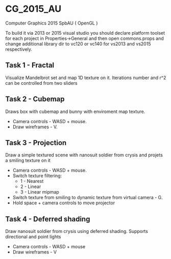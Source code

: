 # CG_2015_AU
Computer Graphics 2015 SpbAU ( OpenGL )

To build it via 2013 or 2015 visual studio you should declare platform toolset for each project in Properties->General and then open commons.props and change additional library dir to vc120 or vc140 for vs2013 and vs2015 respectively.

## Task 1 - Fractal
Visualize Mandelbrot set and map 1D texture on it.
Iterations number and r^2 can be controlled from two sliders

## Task 2 - Cubemap
Draws box with cubemap and bunny with enviroment map texture.

* Camera controls - WASD + mouse.
* Draw wireframes - V.

## Task 3 - Projection
Draw a simple textured scene with nanosuit soldier from crysis and projets a smiling texture on it

* Camera controls - WASD + mouse. 
* Switch texture filtering:
  * 1 - Nearest
  * 2 - Linear
  * 3 - Linear mipmap
* Switch texture from smiling to dynamic texture from virtual camera - G.
* Hold space + camera controls to move projector

## Task 4 - Deferred shading
Draw nanosuit soldier from crysis using deferred shading. Supports directional and point lights

* Camera controls - WASD + mouse
* Draw wireframes - V
